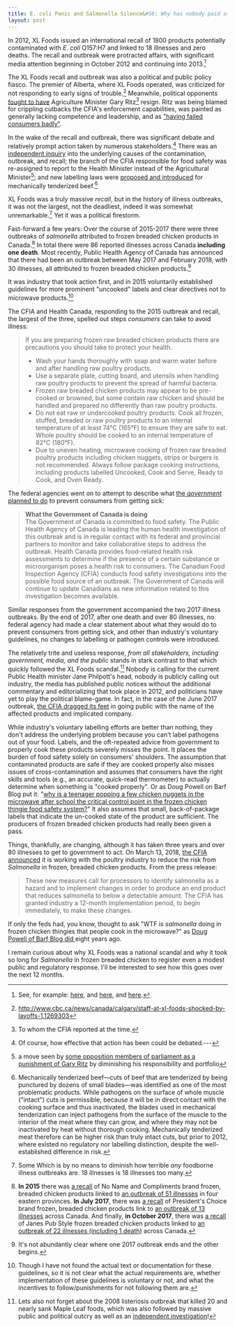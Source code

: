 ```yaml
---
title: E. coli Panic and Salmonella Silence&#58; Why has nobody paid attention to frozen breaded chicken?
layout: post
---
```


In 2012, XL Foods issued an international recall of 1800 products potentially contaminated with *E. coli* O157:H7 and linked to 18 illnesses and zero deaths. The recall and outbreak were protracted affairs, with significant media attention beginning in October 2012 and continuing into 2013.[^1]

The XL Foods recall and outbreak was also a political and public policy fiasco. The premier of Alberta, where XL Foods operated, was criticized for not responding to early signs of trouble.[^2] Meanwhile, political opponents [fought to have](http://www.macleans.ca/politics/ottawa/xl-foods-gerry-ritz-and-ruth-ellen-brosseau/) Agriculture Minister Gary Ritz[^3] resign. Ritz was being blamed for crippling cutbacks the CFIA's enforcement capabilities, was painted as generally lacking competence and leadership, and as ["having failed consumers badly"](http://thechronicleherald.ca/editorials/145934-gerry-ritz-xl-foods-failed-consumers-badly).

In the wake of the recall and outbreak, there was significant debate and relatively prompt action taken by numerous stakeholders.[^11] There was an [independent inquiry](http://www.foodsafety.gc.ca/english/xl_reprt-rapprte.asp#g) into the underlying causes of the contamination, outbreak, and recall; the branch of the CFIA responsible for food safety was re-assigned to report to the Health Minister instead of the Agricultural Minister[^4]; and new labelling laws were [proposed and introduced](http://www.cbc.ca/news/canada/edmonton/mechanically-tenderized-beef-labels-introduced-for-shoppers-1.2743198) for mechanically tenderized beef.[^5]

XL Foods was a truly massive *recall*, but in the history of illness outbreaks, it was not the largest, not the deadliest, indeed it was somewhat unremarkable.[^6] Yet it was a political firestorm.

Fast-forward a few years: Over the course of 2015-2017 there were three outbreaks of *salmonella* attributed to frozen breaded chicken products in Canada.[^7] In total there were 86 reported illnesses across Canada **including one death**. Most recently, Public Health Agency of Canada has announced that there had been an outbreak between May 2017 and February 2018, with 30 illnesses, all attributed to frozen breaded chicken products.[^9]

It was industry that took action first, and in 2015 voluntarily established guidelines for more prominent "uncooked" labels and clear directives not to microwave products.[^10]

The CFIA and Health Canada, responding to the 2015 outbreak and recall, the largest of the three, spelled out steps *consumers* can take to avoid illness:

>If you are preparing frozen raw breaded chicken products there are precautions you should take to protect your health.
>* Wash your hands thoroughly with soap and warm water before and after handling raw poultry products.
>* Use a separate plate, cutting board, and utensils when handling raw poultry products to prevent the spread of harmful bacteria.
>* Frozen raw breaded chicken products may appear to be pre-cooked or browned, but some contain raw chicken and should be handled and prepared no differently than raw poultry products.
>* Do not eat raw or undercooked poultry products. Cook all frozen, stuffed, breaded or raw poultry products to an internal temperature of at least 74°C (165°F) to ensure they are safe to eat. Whole poultry should be cooked to an internal temperature of 82°C (180°F).
>* Due to uneven heating, microwave cooking of frozen raw breaded poultry products including chicken nuggets, strips or burgers is not recommended. Always follow package cooking instructions, including products labelled Uncooked, Cook and Serve, Ready to Cook, and Oven Ready.

The federal agencies went on to attempt to describe what [the *government* planned to do](http://www.inspection.gc.ca/about-the-cfia/newsroom/food-recall-warnings/complete-listing/2015-07-01/eng/1435791777168/1435791779790) to prevent consumers from getting sick:

> **What the Government of Canada is doing** <br />
> The Government of Canada is committed to food safety. The Public Health Agency of Canada is leading the human health investigation of this outbreak and is in regular contact with its federal and provincial partners to monitor and take collaborative steps to address the outbreak. Health Canada provides food-related health risk assessments to determine if the presence of a certain substance or microorganism poses a health risk to consumers. The Canadian Food Inspection Agency (CFIA) conducts food safety investigations into the possible food source of an outbreak. The Government of Canada will continue to update Canadians as new information related to this investigation becomes available.

Similar responses from the government accompanied the two 2017 illness outbreaks. By the end of 2017, after one death and over 80 illnesses, no federal agency had made a clear statement about what they would do to prevent consumers from getting sick, and other than industry's voluntary guidelines, no changes to labelling or pathogen controls were introduced.

The relatively trite and useless response, *from all stakeholders, including government, media, and the public* stands in stark contrast to that which quickly followed the XL Foods scandal.[^8] Nobody is calling for the current Public Health minister Jane Philpott's head, nobody is publicly calling out industry, the media has published public notices without the additional commentary and editorializing that took place in 2012, and politicians have yet to play the political blame-game. In fact, in the case of the June 2017 outbreak, [the CFIA dragged its feet](http://www.barfblog.com/2017/06/7-sick-outbreak-of-salmonella-infections-linked-to-raw-frozen-breaded-chicken-thingies-in-canada-again/) in going public with the name of the affected products and implicated company.

While industry's voluntary labelling efforts are better than nothing, they don't address the underlying problem because you can't label pathogens out of your food. Labels, and the oft-repeated advice from government to properly cook these products severely misses the point. It places the burden of food safety solely on consumers' shoulders. The assumption that contaminated products are safe if they are cooked properly also misses issues of cross-contamination and assumes that consumers have the right skills and tools (e.g., an accurate, quick-read thermometer) to actually determine when something is "cooked properly". Or as Doug Powell on Barf Blog put it: "[why is a teenager popping a few chicken nuggets in the microwave after school the critical control point in the frozen chicken thingie food safety system?](http://www.barfblog.com/2010/06/blame-the-consumer-canadian-style-are-frozen-chicken-thingies-responsible-for-salmonella-rise-in-ontario/)" It also assumes that small, back-of-package labels that indicate the un-cooked state of the product are sufficient. The producers of frozen breaded chicken products had really been given a pass.

Things, thankfully, are changing, although it has taken three years and over 80 illnesses to get to government to act. On March 13, 2018, [the CFIA announced](http://markets.businessinsider.com/news/stocks/the-government-of-canada-is-working-with-the-poultry-industry-to-reduce-the-risk-of-salmonella-illness-from-frozen-raw-breaded-chicken-products-1018655588) it is working with the poultry industry to reduce the risk from *Salmonella* in frozen, breaded chicken products. From the press release:

>These new measures call for processors to identify salmonella as a hazard and to implement changes in order to produce an end product that reduces salmonella to below a detectable amount. The CFIA has granted industry a 12-month implementation period, to begin immediately, to make these changes.

If only the feds had, you know, thought to ask "WTF is *salmonella* doing in frozen chicken thingies that people cook in the microwave?" as [Doug Powell of Barf Blog did ](http://www.barfblog.com/2010/06/blame-the-consumer-canadian-style-are-frozen-chicken-thingies-responsible-for-salmonella-rise-in-ontario/) eight years ago.

I remain curious about why XL Foods was a national scandal and why it took so long for *Salmonella* in frozen breaded chicken to register even a modest public and regulatory response. I'll be interested to see how this goes over the next 12 months.

[^1]: See, for example: [here](http://www.cbc.ca/news/politics/xl-foods-warned-6-times-over-lapses-before-e-coli-outbreak-1.1372329), and [here](http://nationalpost.com/news/canada/xl-foods-trashes-tonnes-of-recalled-beef-even-though-food-experts-say-its-safe/wcm/559610cc-3b5b-47ff-994e-6f3942c6edf7), and [here](http://www.cbc.ca/news/canada/calgary/remaining-carcasses-at-xl-foods-test-negative-for-e-coli-1.1162824).
[^2]: <http://www.cbc.ca/news/canada/calgary/staff-at-xl-foods-shocked-by-layoffs-1.1269303>
[^3]: To whom the CFIA reported at the time.
[^4]: a move seen by [some opposition members of parliament as a punishment of Gary Ritz](https://www.producer.com/2013/10/cfia-says-farewell-to-ag-canada/) by diminishing his responsibility and portfolio
[^5]: Mechanically tenderized beef—cuts of beef that are tenderized by being punctured by dozens of small blades—was identified as one of the most problematic products. While pathogens on the surface of whole muscle ("intact") cuts is permissible, because it will be in direct contact with the cooking surface and thus inactivated, the blades used in mechanical tenderization can inject pathogens from the surface of the muscle to the interior of the meat where they can grow, and where they may not be inactivated by heat without thorough cooking. Mechanically tenderized meat therefore can be higher risk than truly intact cuts, but prior to 2012, where existed no regulatory nor labelling distinction, despite the well-established difference in risk.
[^6]: Some Which is by no means to diminish how terrible *any* foodborne illness outbreaks are. 18 illnesses is 18 illnesses too many.
[^7]: **In 2015** there was [a recall](http://www.inspection.gc.ca/about-the-cfia/newsroom/food-recall-warnings/complete-listing/2015-07-01/eng/1435791777168/1435791779790) of No Name and Compliments brand frozen, breaded chicken products linked to [an outbreak of 51 illnesses](https://www.canada.ca/en/public-health/services/food-safety/public-health-notice/2015/public-health-notice-outbreak-salmonella-infections-linked-frozen-breaded-chicken-products.html) in four eastern provinces. **In July 2017**, there was [a recall](http://www.inspection.gc.ca/about-the-cfia/newsroom/food-recall-warnings/complete-listing/2017-07-12/eng/1499907815092/1499907818947) of President's Choice brand frozen, breaded chicken products link to [an outbreak of 13 illnesses](https://www.canada.ca/en/public-health/services/public-health-notices/2017/outbreak-salmonella-infections-linked-to-frozen-raw-breaded-chicken-products.html) across Canada. And finally, **in October 2017**, there was [a recall](http://www.inspection.gc.ca/about-the-cfia/newsroom/food-recall-warnings/complete-listing/2017-10-17/eng/1508297726363/1508297729858) of Janes Pub Style frozen breaded chicken products linked to [an outbreak of 22 illnesses (including 1 death)](https://www.canada.ca/en/public-health/services/public-health-notices/2017/outbreak-salmonella-infections-linked-frozen-raw-breaded-chicken-products.html) across Canada.
[^8]: Lets also not forget about the 2008 listeriosis outbreak that killed 20 and nearly sank Maple Leaf foods, which was also followed by massive public and political outcry as well as an [independent investigation](https://www.cmc-cvc.com/sites/default/files/files/ListeriaIndependentInvestigatorReport_July212009.pdf)!
[^9]: It's not abundantly clear where one 2017 outbreak ends and the other begins.
[^10]: Though I have not found the actual text or documentation for these guidelines, so it is not clear what the actual requirements are, whether implementation of these guidelines is voluntary or not, and what the incentives to follow/punishments for not following them are.
[^11]: Of course, how effective that action has been could be debated.---
